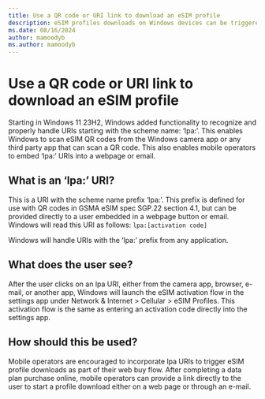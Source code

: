 ```yaml
---
title: Use a QR code or URI link to download an eSIM profile
description: eSIM profiles downloads on Windows devices can be triggered by scanning a QR code or clicking on a URI
ms.date: 08/16/2024
author: mamoodyb
ms.author: mamoodyb
---
```


# Use a QR code or URI link to download an eSIM profile

Starting in Windows 11 23H2, Windows added functionality to recognize and properly handle URIs starting with the scheme name: ‘lpa:’. This enables Windows to scan eSIM QR codes from the Windows camera app or any third party app that can scan a QR code. This also enables mobile operators to embed ‘lpa:’ URIs into a webpage or email.

## What is an ‘lpa:’ URI?

This is a URI with the scheme name prefix ‘lpa:’. This prefix is defined for use with QR codes in GSMA eSIM spec SGP.22 section 4.1, but can be provided directly to a user embedded in a webpage button or email.  Windows will read this URI as follows: `lpa:[activation code]`

Windows will handle URIs with the ‘lpa:’ prefix from any application.

## What does the user see?
After the user clicks on an lpa URI, either from the camera app, browser, e-mail, or another app, Windows will launch the eSIM activation flow in the settings app under Network & Internet > Cellular > eSIM Profiles. This activation flow is the same as entering an activation code directly into the settings app.

## How should this be used?

Mobile operators are encouraged to incorporate lpa URIs to trigger eSIM profile downloads as part of their web buy flow. After completing a data plan purchase online, mobile operators can provide a link directly to the user to start a profile download either on a web page or through an e-mail.